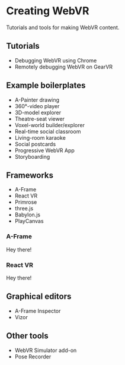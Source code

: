 <!--
title: Creating WebVR
-->

# Creating WebVR

Tutorials and tools for making WebVR content.

## Tutorials
  * Debugging WebVR using Chrome
  * Remotely debugging WebVR on GearVR

## Example boilerplates
  * A-Painter drawing
  * 360°-video player
  * 3D-model explorer
  * Theatre-seat viewer
  * Voxel-world builder/explorer
  * Real-time social classroom
  * Living-room karaoke
  * Social postcards
  * Progressive WebVR App
  * Storyboarding

## Frameworks
  * A-Frame
  * React VR
  * Primrose
  * three.js
  * Babylon.js
  * PlayCanvas

### A-Frame

Hey there!

### React VR

Hey there!

## Graphical editors
  * A-Frame Inspector
  * Vizor

## Other tools
  * WebVR Simulator add-on
  * Pose Recorder


